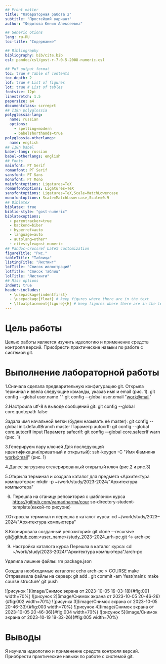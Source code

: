 ```yaml
---
## Front matter
title: "Лабараторная работа 2"
subtitle: "Простейший вариант"
author: "Федотова Кения Алексеевна"

## Generic otions
lang: ru-RU
toc-title: "Содержание"

## Bibliography
bibliography: bib/cite.bib
csl: pandoc/csl/gost-r-7-0-5-2008-numeric.csl

## Pdf output format
toc: true # Table of contents
toc-depth: 2
lof: true # List of figures
lot: true # List of tables
fontsize: 12pt
linestretch: 1.5
papersize: a4
documentclass: scrreprt
## I18n polyglossia
polyglossia-lang:
  name: russian
  options:
	- spelling=modern
	- babelshorthands=true
polyglossia-otherlangs:
  name: english
## I18n babel
babel-lang: russian
babel-otherlangs: english
## Fonts
mainfont: PT Serif
romanfont: PT Serif
sansfont: PT Sans
monofont: PT Mono
mainfontoptions: Ligatures=TeX
romanfontoptions: Ligatures=TeX
sansfontoptions: Ligatures=TeX,Scale=MatchLowercase
monofontoptions: Scale=MatchLowercase,Scale=0.9
## Biblatex
biblatex: true
biblio-style: "gost-numeric"
biblatexoptions:
  - parentracker=true
  - backend=biber
  - hyperref=auto
  - language=auto
  - autolang=other*
  - citestyle=gost-numeric
## Pandoc-crossref LaTeX customization
figureTitle: "Рис."
tableTitle: "Таблица"
listingTitle: "Листинг"
lofTitle: "Список иллюстраций"
lotTitle: "Список таблиц"
lolTitle: "Листинги"
## Misc options
indent: true
header-includes:
  - \usepackage{indentfirst}
  - \usepackage{float} # keep figures where there are in the text
  - \floatplacement{figure}{H} # keep figures where there are in the text
---
```


# Цель работы

Целью работы является изучить идеологию и применение средств контроля версий. Приобрести практические навыки по работе с системой git.


# Выполнение лабораторной работы

1.Сначала сделала предварительную конфигурацию git. Открыла терминал и ввела
следующие команды, указав имя и email (рис. 1).
git config --global user.name "<Name Surname>"
git config --global user.email "<work@mail>"

2.Настроила utf-8 в выводе сообщений git:
git config --global core.quotepath false

Задала имя начальной ветки (будем называть её master):
git config --global init.defaultBranch master
 Параметр autocrlf:
git config --global core.autocrlf input
 Параметр safecrlf:
git config --global core.safecrlf warn (рис. 1)

3.Генерируем пару ключей Для последующей идентификации(приватный и открытый):
ssh-keygen -C "Имя Фамилия <work@mail>" (рис. 1)

4.Далее загрузила сгенерированный открытый ключ (рис.2 и рис.3)

5.Открыла терминал и создала каталог для предмета «Архитектура компьютера»:
mkdir -p ~/work/study/2023-2024/"Архитектура компьютера"

6. Перешла на станицу репозитория с шаблоном курса https://github.com/yamadharma/cour
se-directory-student-template(какой-то рисуонк)

7.Откроыла терминал и перешла в каталог курса:
cd ~/work/study/2023–2024/"Архитектура компьютера"

8.Клонировала созданный репозиторий:
git clone --recursive git@github.com:<user_name>/study_2023–2024_arh-pc.git
↪ arch-pc

9. Настройка каталога курса
Перешла в каталог курса:
cd ~/work/study/2023-2024/"Архитектура компьютера"/arch-pc

Удалила лишние файлы:
rm package.json

Создала необходимые каталоги:
echo arch-pc > COURSE
make
Отправивила файлы на сервер:
git add .
git commit -am 'feat(main): make course structure'
git push





![рисунок 1](image/Снимок экрана от 2023-10-05 19-03-18){#fig:001 width=70%}
![рисунок 2](image/Снимок экрана от 2023-10-05 20-46-26){#fig:002 width=70%}
![рисунка 3](image/Снимок экрана от 2023-10-05 20-46-33){#fig:003 width=70%}
![рисунок 4](image/Снимок экрана от 2023-10-05 20-46-36){#fig:004 width=70%}
![рисунок 5](image/Снимок экрана от 2023-10-19 19-32-26){#fig:005 width=70%}

# Выводы

Я изучила идеологию и применение средств контроля версий. Приобрести практические навыки по работе с системой git.


